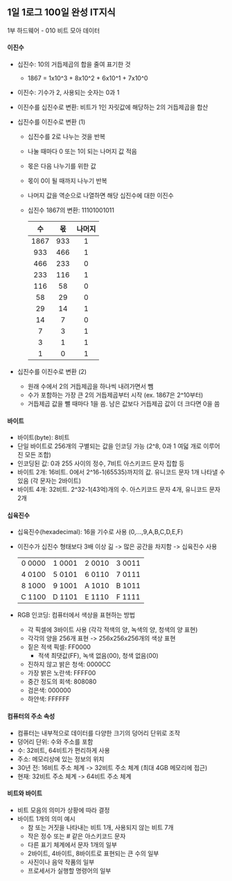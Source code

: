## 1일 1로그 100일 완성 IT지식

1부 하드웨어 - 010 비트 모아 데이터

#### 이진수

- 십진수: 10의 거듭제곱의 합을 줄여 표기한 것
  - 1867 = 1x10^3 + 8x10^2 + 6x10^1 + 7x10^0
- 이진수: 기수가 2, 사용되는 숫자는 0과 1
- 이진수를 십진수로 변환: 비트가 1인 자릿값에 해당하는 2의 거듭제곱을 합산
- 십진수를 이진수로 변환 (1)
  - 십진수를 2로 나누는 것을 반복
  - 나눌 때마다 0 또는 1이 되는 나머지 값 적음
  - 몫은 다음 나누기를 위한 값
  - 몫이 0이 될 때까지 나누기 반복
  - 나머지 값을 역순으로 나열하면 해당 십진수에 대한 이진수
  - 십진수 1867의 변환: 11101001011
    
    |수|몫|나머지|
    |:-----:|:---:|:---:|
    |1867|933|1|
    |933|466|1|
    |466|233|0|
    |233|116|1|
    |116|58|0|
    |58|29|0|
    |29|14|1|
    |14|7|0|
    |7|3|1|
    |3|1|1|
    |1|0|1|
    
- 십진수를 이진수로 변환 (2)
  - 원래 수에서 2의 거듭제곱을 하나씩 내려가면서 뺌
  - 수가 포함하는 가장 큰 2의 거듭제곱부터 시작 (ex. 1867은 2^10부터)
  - 거듭제곱 값을 뺄 때마다 1을 씀. 남은 값보다 거듭제곱 값이 더 크다면 0을 씀

#### 바이트

- 바이트(byte): 8비트
- 단일 바이트로 256개의 구별되는 값을 인코딩 가능 (2^8, 0과 1 여덟 개로 이루어진 모든 조합)
- 인코딩된 값: 0과 255 사이의 정수, 7비트 아스키코드 문자 집합 등
- 바이트 2개: 16비트. 0에서 2^16-1(65535)까지의 값. 유니코드 문자 1개 나타낼 수 있음 (각 문자는 2바이트)
- 바이트 4개: 32비트. 2^32-1(43억)개의 수. 아스키코드 문자 4개, 유니코드 문자 2개

#### 십육진수

- 십육진수(hexadecimal): 16을 기수로 사용 (0,...,9,A,B,C,D,E,F)
- 이진수가 십진수 형태보다 3배 이상 긺 -> 많은 공간을 차지함 -> 십육진수 사용

  | | | | |
  |:-----:|:---:|:---:|:---:|
  |0 0000|1 0001|2 0010|3 0011|
  |4 0100|5 0101|6 0110|7 0111|
  |8 1000|9 1001|A 1010|B 1011|
  |C 1100|D 1101|E 1110|F 1111|

- RGB 인코딩: 컴퓨터에서 색상을 표현하는 방법
  - 각 픽셀에 3바이트 사용 (각각 적색의 양, 녹색의 양, 청색의 양 표현)
  - 각각의 양을 256개 표현 -> 256x256x256개의 색상 표현
  - 짙은 적색 픽셀: FF0000
    - 적색 최댓값(FF), 녹색 없음(00), 청색 없음(00)
  - 진하지 않고 밝은 청색: 0000CC
  - 가장 밝은 노란색: FFFF00
  - 중간 정도의 회색: 808080
  - 검은색: 000000
  - 하얀색: FFFFFF
 
#### 컴퓨터의 주소 속성

- 컴퓨터는 내부적으로 데이터를 다양한 크기의 덩어리 단위로 조작
- 덩어리 단위: 수와 주소를 포함
- 수: 32비트, 64비트가 편리하게 사용
- 주소: 메모리상에 있는 정보의 위치
- 30년 전: 16비트 주소 체계 -> 32비트 주소 체계 (최대 4GB 메모리에 접근)
- 현재: 32비트 주소 체계 -> 64비트 주소 체계

#### 비트와 바이트

- 비트 모음의 의미가 상황에 따라 결정
- 바이트 1개의 의미 예시
  - 참 또는 거짓을 나타내는 비트 1개, 사용되지 않는 비트 7개
  - 작은 정수 또는 # 같은 아스키코드 문자
  - 다른 표기 체계에서 문자 1개의 일부
  - 2바이트, 4바이트, 8바이트로 표현되는 큰 수의 일부
  - 사진이나 음악 작품의 일부
  - 프로세서가 실행할 명령어의 일부
